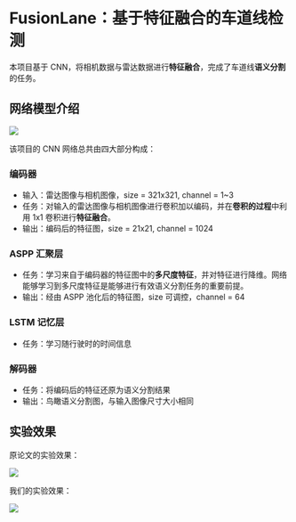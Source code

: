 # FusionLane：基于特征融合的车道线检测

本项目基于 CNN，将相机数据与雷达数据进行**特征融合**，完成了车道线**语义分割**的任务。

## 网络模型介绍

![](https://i.bmp.ovh/imgs/2022/07/03/15610822c355afd4.png)

该项目的 CNN 网络总共由四大部分构成：

### 编码器

- 输入：雷达图像与相机图像，size = 321x321, channel = 1~3
- 任务：对输入的雷达图像与相机图像进行卷积加以编码，并在**卷积的过程**中利用 1x1 卷积进行**特征融合**。
- 输出：编码后的特征图，size = 21x21, channel = 1024

### ASPP 汇聚层

- 任务：学习来自于编码器的特征图中的**多尺度特征**，并对特征进行降维。网络能够学习到多尺度特征是能够进行有效语义分割任务的重要前提。
- 输出：经由 ASPP 池化后的特征图，size 可调控，channel = 64

### LSTM 记忆层

- 任务：学习随行驶时的时间信息

### 解码器

- 任务：将编码后的特征还原为语义分割结果
- 输出：鸟瞰语义分割图，与输入图像尺寸大小相同

## 实验效果

原论文的实验效果：

![](https://i.bmp.ovh/imgs/2022/07/03/a9a5c932c5b35227.png)

我们的实验效果：

![](https://i.bmp.ovh/imgs/2022/07/03/e195ffd15ca3df56.png)

